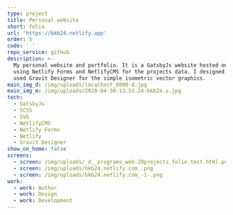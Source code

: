 ```yaml
---
type: project
title: Personal website
short: folio
url: 'https://bkb24.netlify.app'
order: 5
code: ' '
repo_service: github
description: >-
  My personal website and portfolio. It is a GatsbyJs website hosted on Netlify
  using Netlify Forms and NetlifyCMS for the projects data. I designed it and
  used Gravit Designer for the simple isometric vector graphics.
main_img_d: /img/uploads/localhost_8000-d.jpg
main_img_m: /img/uploads/2020-04-30-13.53.24-bkb24.s.jpg
tech:
  - GatsbyJs
  - SCSS
  - SVG
  - NetlifyCMS
  - Netlify Forms
  - Netlify
  - Gravit Designer
show_on_home: false
screens:
  - screen: /img/uploads/_d__programs_web-20projects_folio_test.html.png
  - screen: /img/uploads/bkb24.netlify.com_.png
  - screen: /img/uploads/bkb24.netlify.com_-1-.png
work:
  - work: Author
  - work: Design
  - work: Development
---
```


